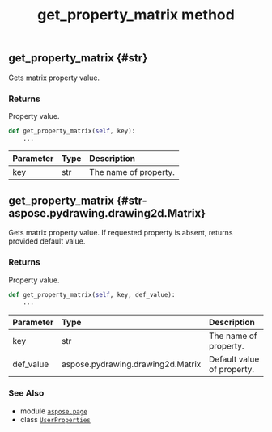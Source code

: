 ﻿---
title: get_property_matrix method
second_title: Aspose.Page for Python via .NET API References
description: 
type: docs
weight: 80
url: /python-net/aspose.page/userproperties/get_property_matrix/
is_root: false
---

## get_property_matrix {#str}

Gets matrix property value.


### Returns 


Property value.


```python
def get_property_matrix(self, key):
    ...
```


| Parameter | Type | Description |
| :- | :- | :- |
| key | str | The name of property. |


## get_property_matrix {#str-aspose.pydrawing.drawing2d.Matrix}

Gets matrix property value. If requested property is absent, returns provided default value.


### Returns 


Property value.


```python
def get_property_matrix(self, key, def_value):
    ...
```


| Parameter | Type | Description |
| :- | :- | :- |
| key | str | The name of property. |
| def_value | aspose.pydrawing.drawing2d.Matrix | Default value of property. |



### See Also
* module [`aspose.page`](../../)
* class [`UserProperties`](/page/python-net/aspose.page/userproperties)
